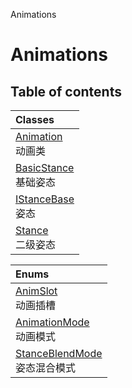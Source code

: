 Animations

# Animations <Badge type="tip" text="Groups" /> <Score text="Animations" />

## Table of contents
| Classes |
| :-----|
| [Animation](../classes/Gameplay.Animation.md) <br> 动画类 |
| [BasicStance](../classes/Gameplay.BasicStance.md) <br> 基础姿态 |
| [IStanceBase](../classes/Gameplay.IStanceBase.md) <br> 姿态 |
| [Stance](../classes/Gameplay.Stance.md) <br> 二级姿态 |


| Enums |
| :-----|
| [AnimSlot](../enums/Gameplay.AnimSlot.md) <br> 动画插槽 |
| [AnimationMode](../enums/Gameplay.AnimationMode.md) <br> 动画模式 |
| [StanceBlendMode](../enums/Gameplay.StanceBlendMode.md) <br> 姿态混合模式 |

